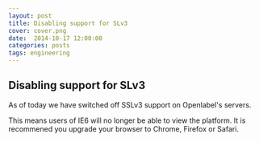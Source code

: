 ```yaml
---
layout: post
title: Disabling support for SLv3 
cover: cover.png
date:  2014-10-17 12:00:00
categories: posts
tags: engineering
---
```


## Disabling support for SLv3 

As of today we have switched off SSLv3 support on Openlabel's servers.

This means users of IE6 will no longer be able to view the platform. It is recommened you upgrade your browser to Chrome, Firefox or Safari.

